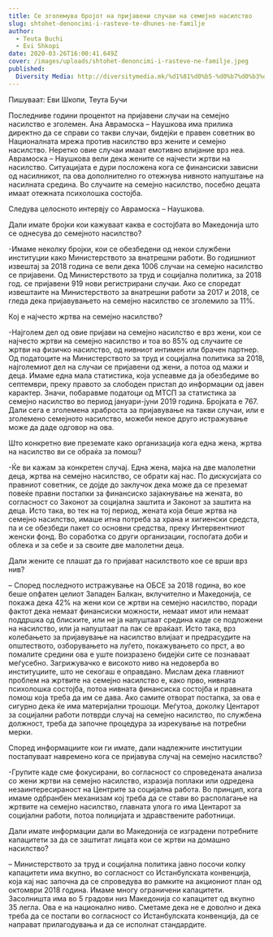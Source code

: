```yaml
---
title: Се зголемува бројот на пријавени случаи на семејно насилство
slug: shtohet-denoncimi-i-rasteve-te-dhunes-ne-familje
author:
  - Teuta Buchi
  - Evi Shkopi
date: 2020-03-26T16:00:41.649Z
cover: /images/uploads/shtohet-denoncimi-i-rasteve-ne-familje.jpeg
published:
  Diversity Media: http://diversitymedia.mk/%d1%81%d0%b5-%d0%b7%d0%b3%d0%be%d0%bb%d0%b5%d0%bc%d1%83%d0%b2%d0%b0-%d0%b1%d1%80%d0%be%d1%98%d0%be%d1%82-%d0%bd%d0%b0-%d0%bf%d1%80%d0%b8%d1%98%d0%b0%d0%b2%d0%b5%d0%bd%d0%b8-%d1%81%d0%bb%d1%83%d1%87/
---
```


Пишуваат: Еви Шкопи, Теута Бучи

Последниве години процентот на пријавени случаи на семејно насилство е зголемен. Ана Аврамоска – Наушкова има прилика директно да се справи со такви случаи, бидејќи е правен советник во Националната мрежа против насилство врз жените и семејно насилство. Неретко овие случаи имаат емотивно влијание врз неа. Аврамоска – Наушкова вели дека жените се најчести жртви на насилство. Ситуацијата е дури посложена кога се финансиски зависни од насилникот, па ова дополнително го отежнува нивното напуштање на насилната средина. Во случаите на семејно насилство, посебно децата имаат отежната психолошка состојба.

Следува целосното интервју со Аврамоска – Наушкова.

Дали имате бројки кои кажуваат каква е состојбата во Македонија што се однесува до семејното насилство?

-Имаме неколку бројки, кои се обезбедени од некои службени институции како Министерството за внатрешни работи. Во годишниот извештај за 2018 година се вели дека 1006 случаи на семејно насилство се пријавени. Од Министерството за труд и социјална политика, за 2018 год. се пријавени 919 нови регистрирани случаи. Ако се споредат извештаите на Министерството за внатрешни работи за 2017 и 2018, се гледа дека пријавувањето на семејно насилство се зголемило за 11%.

Кој е најчесто жртва на семејно насилство?

-Најголем дел од овие пријави на семејно насилство е врз жени, кои се најчесто жртви на семејно насилство и тоа во 85% од случаите се жртви на физичко насилство, од нивниот интимен или брачен партнер. Од податоците на Министерството за труд и социјална политика за 2018, најголемиот дел на случаи се пријавени од жени, а потоа од мажи и деца. Имаме една мала статистика, која успеавме да ја обезбедиме во септември, преку правото за слободен пристап до информации од јавен карактер. Значи, побаравме податоци од МТСП за статистика за семејно насилство во период јануари-јуни 2019 година. Бројката е 767. Дали сега е зголемена храброста за пријавување на такви случаи, или е зголемено семејното насилство, можеби некое друго истражување може да даде одговор на ова.

Што конкретно вие преземате како организација кога една жена, жртва на насилство ви се обраќа за помош?

-Ќе ви кажам за конкретен случај. Една жена, мајка на две малолетни деца, жртва на семејно насилство, се обрати кај нас. По дискусијата со правниот советник, се дојде до заклучок дека може да се преземат повеќе правни постапки за финансиско зајакнување на жената, во согласност со Законот за социјална заштита и Законот за заштита на деца. Исто така, во тек на тој период, жената која беше жртва на семејно насилство, имаше итна потреба за храна и хигиенски средста, па и се обезбеди пакет со основни средства, преку Интервентниот женски фонд. Во соработка со други организации, госпоѓата доби и облека и за себе и за своите две малолетни деца.

Дали жените се плашат да го пријават насилството кое се врши врз нив?

– Според последното истражување на ОБСЕ за 2018 година, во кое беше опфатен целиот Западен Балкан, вклучително и Македонија, се покажа дека 42% на жени кои се жртви на семејно насилство, поради фактот дека немаат финансиски можности, немаат имот или немаат поддршка од блиските, или не ја напуштаат средина каде се подложени на насилство, или ја напуштаат па пак се враќаат. Исто така, врз колебањето за пријавување на насилство влијаат и предрасудите на општеството, озборувањето на луѓето, покажувањето со прст, а во помалите средини ова е уште поизразено бидејќи сите се познаваат меѓусебно. Загрижувачко е високото ниво на недоверба во институциите, што не секогаш е оправдано. Мислам дека главниот проблем на жртвите на семејно насилство е, како прво, нивната психолошка состојба, потоа нивната финансиска состојба и правната помош која треба да им се дава. Ако самите отворат постапка, за ова е сигурно дека ќе има материјални трошоци. Меѓутоа, доколку Центарот за социјални работи потврди случај на семејно насилство, по службена должност, треба да започне процедура за изрекување на потребни мерки.

Според информациите кои ги имате, дали надлежните институции постапуваат навремено кога се пријавува случај на семејно насилство?

-Групите каде сме фокусирани, во согласност со спроведената анализа со жени жртви на семејно насилство, изразија поплаки или одредена незаинтересираност на Центрите за социјална работа. Во принцип, кога имаме одбранбен механизам кој треба да се стави во располагање на жртвите на семејно насилство, главната улога го има Центарот за социјални работи, потоа полицијата и здравствените работници.

Дали имате информации дали во Македонија се изградени потребните капацитети за да се заштитат лицата кои се жртви на домашно насилство?

– Министерството за труд и социјална политика јавно посочи колку капацитети има вкупно, во согласност со Истанбулската конвенција, која кај нас започна да се спроведува во рамките на акциониот план од октомври 2018 година. Имаме многу ограничени капацитети. Засолништа има во 5 градови низ Македонија со капацитет од вкупно 35 легла. Ова е на национално ниво. Сметаме дека не е доволно и дека треба да се постапи во согласност со Истанбулската конвенција, да се направат прилагодувања и да се исполнат стандардите.
